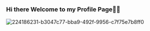 ### Hi there Welcome to my Profile Page👋👋
![224186231-b3047c77-bba9-492f-9956-c7f75e7b8ff0](https://user-images.githubusercontent.com/124733099/224356327-b0947ad2-6948-4a9b-a09a-79f926e5b463.gif)

<!--
**Temmyrk/Temmyrk** is a ✨ _special_ ✨ repository because its `README.md` (this file) appears on your GitHub profile.

Here are some ideas to get you started:

- 🔭 I’m currently working on ...
- 🌱 I’m currently learning ...
- 👯 I’m looking to collaborate on ...
- 🤔 I’m looking for help with ...
- 💬 Ask me about ...
- 📫 How to reach me: ...
- 😄 Pronouns: ...
- ⚡ Fun fact: ...
-->
